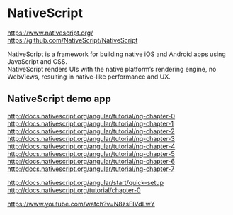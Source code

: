 # NativeScript  

https://www.nativescript.org/  
https://github.com/NativeScript/NativeScript  



NativeScript is a framework for building native iOS and Android apps using JavaScript and CSS.  
NativeScript renders UIs with the native platform’s rendering engine, no WebViews, resulting in native-like performance and UX.  



## NativeScript demo app  

http://docs.nativescript.org/angular/tutorial/ng-chapter-0  
http://docs.nativescript.org/angular/tutorial/ng-chapter-1  
http://docs.nativescript.org/angular/tutorial/ng-chapter-2  
http://docs.nativescript.org/angular/tutorial/ng-chapter-3  
http://docs.nativescript.org/angular/tutorial/ng-chapter-4  
http://docs.nativescript.org/angular/tutorial/ng-chapter-5  
http://docs.nativescript.org/angular/tutorial/ng-chapter-6  
http://docs.nativescript.org/angular/tutorial/ng-chapter-7  


http://docs.nativescript.org/angular/start/quick-setup  
http://docs.nativescript.org/tutorial/chapter-0  

https://www.youtube.com/watch?v=N8zsFIVdLwY  